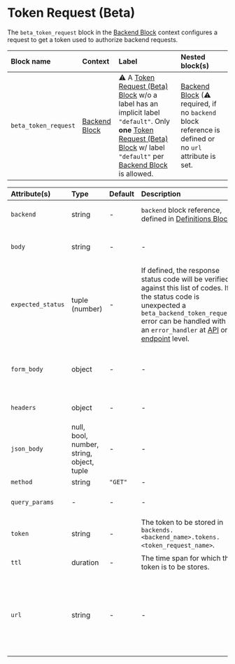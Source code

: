 # Token Request (Beta)

The `beta_token_request` block in the [Backend Block](backend) context configures a request to get a token used to authorize backend requests.

| Block name            | Context                           | Label                                                                                                                                                                                                                       | Nested block(s)                                                                                                      |
|:----------------------|:----------------------------------|:----------------------------------------------------------------------------------------------------------------------------------------------------------------------------------------------------------------------------|:---------------------------------------------------------------------------------------------------------------------|
| `beta_token_request`  | [Backend Block](backend)          | &#9888; A [Token Request (Beta) Block](token_request) w/o a label has an implicit label `"default"`. Only **one** [Token Request (Beta) Block](token_request) w/ label `"default"` per [Backend Block](backend) is allowed. | [Backend Block](backend) (&#9888; required, if no `backend` block reference is defined or no `url` attribute is set. |
<!-- TODO: add available http methods -->

| Attribute(s)      | Type                                      | Default | Description                                                                                                                                                                                                                                                                                                                 | Characteristic(s)                                                                                                                                                        | Example                                                                |
|:------------------|:------------------------------------------|:--------|:----------------------------------------------------------------------------------------------------------------------------------------------------------------------------------------------------------------------------------------------------------------------------------------------------------------------------|:-------------------------------------------------------------------------------------------------------------------------------------------------------------------------|:-----------------------------------------------------------------------|
| `backend`         | string                                    | -       | `backend` block reference, defined in [Definitions Block](definitions)                                                                                                                                                                                                                                                      | &#9888; required, if no [Backend Block](backend) is defined.                                                                                                             | `backend = "foo"`                                                      |
| `body`            | string                                    | -       | -                                                                                                                                                                                                                                                                                                                           | Creates implicit default `Content-Type: text/plain` header field.                                                                                                        | -                                                                      |
| `expected_status` | tuple (number)                            | -       | If defined, the response status code will be verified against this list of codes. If the status code is unexpected a `beta_backend_token_request` error can be handled with an `error_handler` at [API](../error-handling#api-related-error_handler) or [endpoint](../error-handling#endpoint-related-error_handler) level. | -                                                                                                                                                                        | -                                                                      |
| `form_body`       | object                                    | -       | -                                                                                                                                                                                                                                                                                                                           | Creates implicit default `Content-Type: application/x-www-form-urlencoded` header field.                                                                                 | -                                                                      |
| `headers`         | object                                    | -       | -                                                                                                                                                                                                                                                                                                                           | Same as `set_request_headers` in [Request Header](../modifiers#request-header).                                                                                          | -                                                                      |
| `json_body`       | null, bool, number, string, object, tuple | -       | -                                                                                                                                                                                                                                                                                                                           | Creates implicit default `Content-Type: text/plain` header field.                                                                                                        | -                                                                      |
| `method`          | string                                    | `"GET"` | -                                                                                                                                                                                                                                                                                                                           | -                                                                                                                                                                        | -                                                                      |
| `query_params`    | -                                         | -       | -                                                                                                                                                                                                                                                                                                                           | Same as `set_query_params` in [Query Parameter](../modifiers#query-parameter).                                                                                           | -                                                                      |
| `token`           | string                                    | -       | The token to be stored in `backends.<backend_name>.tokens.<token_request_name>`.                                                                                                                                                                                                                                            | &#9888; required.                                                                                                                                                        | `token = token_response.json_body.access_token`                        |
| `ttl`             | duration                                  | -       | The time span for which the token is to be stores.                                                                                                                                                                                                                                                                          | &#9888; required.                                                                                                                                                        | `ttl = "${default(token_response.json_body.expires_in, 3600) * 0.9}s"` |
| `url`             | string                                    | -       | -                                                                                                                                                                                                                                                                                                                           | If defined, the host part of the URL must be the same as the `origin` attribute of the used [Backend Block](backend) or [Backend Block Reference](backend) (if defined). | -                                                                      |

